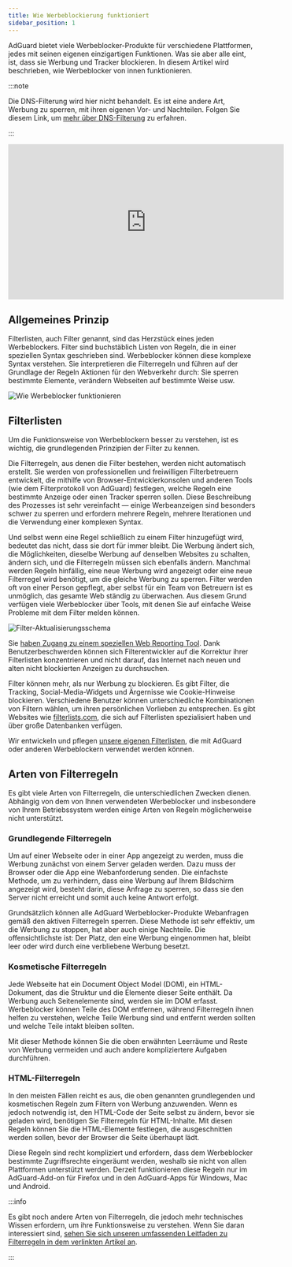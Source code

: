```yaml
---
title: Wie Werbeblockierung funktioniert
sidebar_position: 1
---
```


AdGuard bietet viele Werbeblocker-Produkte für verschiedene Plattformen, jedes mit seinen eigenen einzigartigen Funktionen. Was sie aber alle eint, ist, dass sie Werbung und Tracker blockieren. In diesem Artikel wird beschrieben, wie Werbeblocker von innen funktionieren.

:::note

Die DNS-Filterung wird hier nicht behandelt. Es ist eine andere Art, Werbung zu sperren, mit ihren eigenen Vor- und Nachteilen. Folgen Sie diesem Link, um [mehr über DNS-Filterung](https://adguard-dns.io/kb/general/dns-filtering#how-does-dns-filtering-work) zu erfahren.

:::  

<iframe width="560" height="315" class="youtube-video" src="https://www.youtube-nocookie.com/embed/Xq_CUdh0T_w" title="YouTube-Videoplayer" frameborder="0" allow="accelerometer; autoplay; clipboard-write; encrypted-media; gyroscope; picture-in-picture" allowfullscreen></iframe>

## Allgemeines Prinzip

Filterlisten, auch Filter genannt, sind das Herzstück eines jeden Werbeblockers. Filter sind buchstäblich Listen von Regeln, die in einer speziellen Syntax geschrieben sind. Werbeblocker können diese komplexe Syntax verstehen. Sie interpretieren die Filterregeln und führen auf der Grundlage der Regeln Aktionen für den Webverkehr durch: Sie sperren bestimmte Elemente, verändern Webseiten auf bestimmte Weise usw.

![Wie Werbeblocker funktionieren](https://cdn.adtidy.org/public/Adguard/Blog/manifestv3/adblockingworks.png)

## Filterlisten

Um die Funktionsweise von Werbeblockern besser zu verstehen, ist es wichtig, die grundlegenden Prinzipien der Filter zu kennen.

Die Filterregeln, aus denen die Filter bestehen, werden nicht automatisch erstellt. Sie werden von professionellen und freiwilligen Filterbetreuern entwickelt, die mithilfe von Browser-Entwicklerkonsolen und anderen Tools (wie dem Filterprotokoll von AdGuard) festlegen, welche Regeln eine bestimmte Anzeige oder einen Tracker sperren sollen. Diese Beschreibung des Prozesses ist sehr vereinfacht — einige Werbeanzeigen sind besonders schwer zu sperren und erfordern mehrere Regeln, mehrere Iterationen und die Verwendung einer komplexen Syntax.

Und selbst wenn eine Regel schließlich zu einem Filter hinzugefügt wird, bedeutet das nicht, dass sie dort für immer bleibt. Die Werbung ändert sich, die Möglichkeiten, dieselbe Werbung auf denselben Websites zu schalten, ändern sich, und die Filterregeln müssen sich ebenfalls ändern. Manchmal werden Regeln hinfällig, eine neue Werbung wird angezeigt oder eine neue Filterregel wird benötigt, um die gleiche Werbung zu sperren. Filter werden oft von einer Person gepflegt, aber selbst für ein Team von Betreuern ist es unmöglich, das gesamte Web ständig zu überwachen. Aus diesem Grund verfügen viele Werbeblocker über Tools, mit denen Sie auf einfache Weise Probleme mit dem Filter melden können.

![Filter-Aktualisierungsschema](https://cdn.adtidy.org/public/Adguard/Blog/manifestv3/filtersupdates.png)

Sie [haben Zugang zu einem speziellen Web Reporting Tool](https://reports.adguard.com/new_issue.html). Dank Benutzerbeschwerden können sich Filterentwickler auf die Korrektur ihrer Filterlisten konzentrieren und nicht darauf, das Internet nach neuen und alten nicht blockierten Anzeigen zu durchsuchen.

Filter können mehr, als nur Werbung zu blockieren. Es gibt Filter, die Tracking, Social-Media-Widgets und Ärgernisse wie Cookie-Hinweise blockieren. Verschiedene Benutzer können unterschiedliche Kombinationen von Filtern wählen, um ihren persönlichen Vorlieben zu entsprechen. Es gibt Websites wie [filterlists.com](https://filterlists.com/), die sich auf Filterlisten spezialisiert haben und über große Datenbanken verfügen.

Wir entwickeln und pflegen [unsere eigenen Filterlisten](../adguard-filters), die mit AdGuard oder anderen Werbeblockern verwendet werden können.

## Arten von Filterregeln

Es gibt viele Arten von Filterregeln, die unterschiedlichen Zwecken dienen. Abhängig von dem von Ihnen verwendeten Werbeblocker und insbesondere von Ihrem Betriebssystem werden einige Arten von Regeln möglicherweise nicht unterstützt.

### Grundlegende Filterregeln

Um auf einer Webseite oder in einer App angezeigt zu werden, muss die Werbung zunächst von einem Server geladen werden. Dazu muss der Browser oder die App eine Webanforderung senden. Die einfachste Methode, um zu verhindern, dass eine Werbung auf Ihrem Bildschirm angezeigt wird, besteht darin, diese Anfrage zu sperren, so dass sie den Server nicht erreicht und somit auch keine Antwort erfolgt.

Grundsätzlich können alle AdGuard Werbeblocker-Produkte Webanfragen gemäß den aktiven Filterregeln sperren. Diese Methode ist sehr effektiv, um die Werbung zu stoppen, hat aber auch einige Nachteile. Die offensichtlichste ist: Der Platz, den eine Werbung eingenommen hat, bleibt leer oder wird durch eine verbliebene Werbung besetzt.

### Kosmetische Filterregeln

Jede Webseite hat ein Document Object Model (DOM), ein HTML-Dokument, das die Struktur und die Elemente dieser Seite enthält. Da Werbung auch Seitenelemente sind, werden sie im DOM erfasst. Werbeblocker können Teile des DOM entfernen, während Filterregeln ihnen helfen zu verstehen, welche Teile Werbung sind und entfernt werden sollten und welche Teile intakt bleiben sollten.

Mit dieser Methode können Sie die oben erwähnten Leerräume und Reste von Werbung vermeiden und auch andere kompliziertere Aufgaben durchführen.

### HTML-Filterregeln

In den meisten Fällen reicht es aus, die oben genannten grundlegenden und kosmetischen Regeln zum Filtern von Werbung anzuwenden. Wenn es jedoch notwendig ist, den HTML-Code der Seite selbst zu ändern, bevor sie geladen wird, benötigen Sie Filterregeln für HTML-Inhalte. Mit diesen Regeln können Sie die HTML-Elemente festlegen, die ausgeschnitten werden sollen, bevor der Browser die Seite überhaupt lädt.

Diese Regeln sind recht kompliziert und erfordern, dass dem Werbeblocker bestimmte Zugriffsrechte eingeräumt werden, weshalb sie nicht von allen Plattformen unterstützt werden. Derzeit funktionieren diese Regeln nur im AdGuard-Add-on für Firefox und in den AdGuard-Apps für Windows, Mac und Android.

:::info

Es gibt noch andere Arten von Filterregeln, die jedoch mehr technisches Wissen erfordern, um ihre Funktionsweise zu verstehen. Wenn Sie daran interessiert sind, [sehen Sie sich unseren umfassenden Leitfaden zu Filterregeln in dem verlinkten Artikel an](../create-own-filters).

:::
